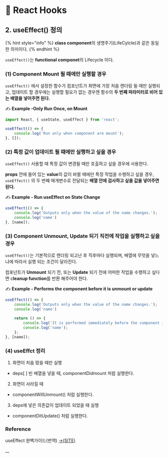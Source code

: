 # 📄 React Hooks

## 

## 2. useEffect\(\) 정의

{% hint style="info" %}
**class component**의 생명주기\(LifeCylcle\)과 같은 동일한 의미이다.
{% endhint %}

`useEffect()`는 **functional componet**의 Lifecycle 이다.

### \(1\) Component Mount 될 때에만 실행할 경우

`useEffect()` 에서  설정한 함수가 컴포넌트가 화면에 가장 처음 렌더링 될 때만 실행되고, 업데이트 할 경우에는 실행할 필요가 없는 경우엔 함수의 **두 번째 파라미터로 비어 있는 배열을 넣어주면 된다.**

✍ **Example -Only Run Once, on Mount**

```jsx
import React, { useState, useEffect } from 'react';

useEffect(() => {
    console.log('Run only when component are mount');
}, []);
```

### \(2\)  특정 값이 업데이트 될 때에만 실행하고 싶을 경우

`useEffect()` 사용할 때 특정 값이 변경될 때만 호출하고 싶을 경우에 사용한다.

**props** 안에 들어 있는 **value**의 값이 바뀔 때에만 특정 작업을 수행하고 싶을 경우,  `useEffect()` 의  두 번째 매개변수로 전달되는 **배열 안에 검사하고 싶을 값을 넣어주면 된다.**

✍ **Example - Run useEffect on State Change**

```jsx
useEffect(() => {
    console.log('Outputs only when the value of the name changes.');
    console.log('name')
}, [name]);
```

### \(3\) Component Unmount, Update 되기 직전에 작업을 실행하고 싶을 경우

`useEffect()`는 기본적으로 렌더링 되고난 후 직후마다 실행되며, 배열에 무엇을 넣느냐에 따라서 실행 되는 조건이 달라진다.

컴포넌트가 **Unmount** 되기 전, 또는 **Update** 되기 전에 어떠한 작업을 수행하고 싶다면 c**leanup function**를 반환 해주어야 한다.

✍ **Example - Performs the component before it is unmount or update**

```jsx
useEffect(() => {
    console.log('Outputs only when the value of the name changes.');
    console.log('name')
    
    return () => {
        console.log('It is performed immediately before the component is update.');
        console.log('name');
    };
}, [name]);
```

### \(4\) useEffct 정리 <a id="reference"></a>

1.  화면이 처음 떴을 때만 실행
   * deps\[ \] 빈 배열을 넣을 때, componentDidmount 처럼 실행한다.  
2.  화면이 사라질 때
   * componentWillUnmount\(\) 처럼 실행한다.
3.   deps에 넣은 의존값이 업데이트 되었을 때 실행

   * componentDitUpdate\(\) 처럼 실행한다.

### Reference <a id="reference"></a>

 useEffect 완벽가이드\(번역\) [→\(SITE\)﻿](https://www.daleseo.com/react-router-basic/)







\_\_



